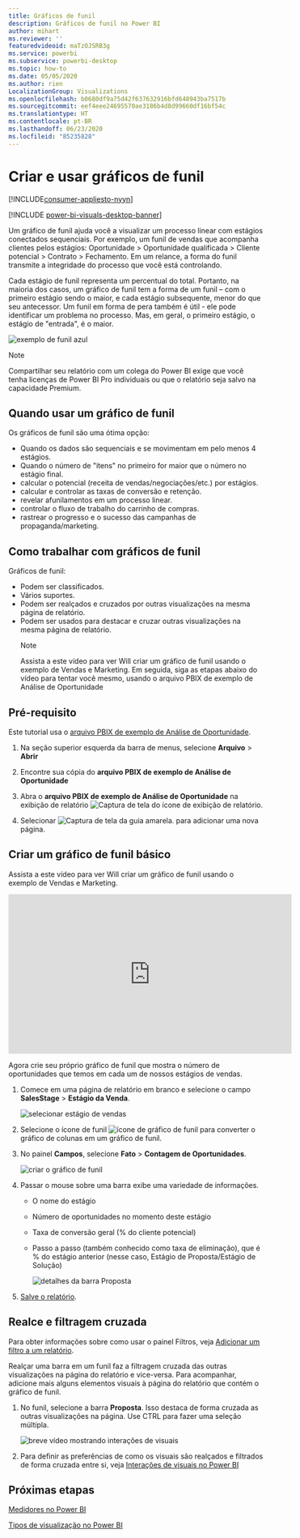 ```yaml
---
title: Gráficos de funil
description: Gráficos de funil no Power BI
author: mihart
ms.reviewer: ''
featuredvideoid: maTzOJSRB3g
ms.service: powerbi
ms.subservice: powerbi-desktop
ms.topic: how-to
ms.date: 05/05/2020
ms.author: rien
LocalizationGroup: Visualizations
ms.openlocfilehash: b0680df9a75d42f637632916bfd648943ba7517b
ms.sourcegitcommit: eef4eee24695570ae3186b4d8d99660df16bf54c
ms.translationtype: HT
ms.contentlocale: pt-BR
ms.lasthandoff: 06/23/2020
ms.locfileid: "85235828"
---
```

# <a name="create-and-use-funnel-charts"></a>Criar e usar gráficos de funil

[!INCLUDE[consumer-appliesto-nyyn](../includes/consumer-appliesto-nyyn.md)]

[!INCLUDE [power-bi-visuals-desktop-banner](../includes/power-bi-visuals-desktop-banner.md)]

Um gráfico de funil ajuda você a visualizar um processo linear com estágios conectados sequenciais. Por exemplo, um funil de vendas que acompanha clientes pelos estágios: Oportunidade \> Oportunidade qualificada \> Cliente potencial \> Contrato \> Fechamento.  Em um relance, a forma do funil transmite a integridade do processo que você está controlando.

Cada estágio de funil representa um percentual do total. Portanto, na maioria dos casos, um gráfico de funil tem a forma de um funil – com o primeiro estágio sendo o maior, e cada estágio subsequente, menor do que seu antecessor.  Um funil em forma de pera também é útil - ele pode identificar um problema no processo.  Mas, em geral, o primeiro estágio, o estágio de "entrada", é o maior.

![exemplo de funil azul](media/power-bi-visualization-funnel-charts/funnelplain.png)

> [!NOTE]
> Compartilhar seu relatório com um colega do Power BI exige que você tenha licenças de Power BI Pro individuais ou que o relatório seja salvo na capacidade Premium.    

## <a name="when-to-use-a-funnel-chart"></a>Quando usar um gráfico de funil
Os gráficos de funil são uma ótima opção:

* Quando os dados são sequenciais e se movimentam em pelo menos 4 estágios.
* Quando o número de "itens" no primeiro for maior que o número no estágio final.
* calcular o potencial (receita de vendas/negociações/etc.) por estágios.
* calcular e controlar as taxas de conversão e retenção.
* revelar afunilamentos em um processo linear.
* controlar o fluxo de trabalho do carrinho de compras.
* rastrear o progresso e o sucesso das campanhas de propaganda/marketing.

## <a name="working-with-funnel-charts"></a>Como trabalhar com gráficos de funil
Gráficos de funil:

* Podem ser classificados.
* Vários suportes.
* Podem ser realçados e cruzados por outras visualizações na mesma página de relatório.
* Podem ser usados para destacar e cruzar outras visualizações na mesma página de relatório.
   > [!NOTE]
   > Assista a este vídeo para ver Will criar um gráfico de funil usando o exemplo de Vendas e Marketing. Em seguida, siga as etapas abaixo do vídeo para tentar você mesmo, usando o arquivo PBIX de exemplo de Análise de Oportunidade
   > 
   > 
## <a name="prerequisite"></a>Pré-requisito

Este tutorial usa o [arquivo PBIX de exemplo de Análise de Oportunidade](https://download.microsoft.com/download/9/1/5/915ABCFA-7125-4D85-A7BD-05645BD95BD8/Opportunity%20Analysis%20Sample%20PBIX.pbix
).

1. Na seção superior esquerda da barra de menus, selecione **Arquivo** > **Abrir**
   
2. Encontre sua cópia do **arquivo PBIX de exemplo de Análise de Oportunidade**

1. Abra o **arquivo PBIX de exemplo de Análise de Oportunidade** na exibição de relatório ![Captura de tela do ícone de exibição de relatório](media/power-bi-visualization-kpi/power-bi-report-view.png).

1. Selecionar ![Captura de tela da guia amarela.](media/power-bi-visualization-kpi/power-bi-yellow-tab.png) para adicionar uma nova página.


## <a name="create-a-basic-funnel-chart"></a>Criar um gráfico de funil básico
Assista a este vídeo para ver Will criar um gráfico de funil usando o exemplo de Vendas e Marketing.

<iframe width="560" height="315" src="https://www.youtube.com/embed/qKRZPBnaUXM" frameborder="0" allow="autoplay; encrypted-media" allowfullscreen></iframe>


Agora crie seu próprio gráfico de funil que mostra o número de oportunidades que temos em cada um de nossos estágios de vendas.

1. Comece em uma página de relatório em branco e selecione o campo **SalesStage** \> **Estágio da Venda**.
   
    ![selecionar estágio de vendas](media/power-bi-visualization-funnel-charts/funnelselectfield-new.png)

1. Selecione o ícone de funil ![ícone de gráfico de funil](media/power-bi-visualization-funnel-charts/power-bi-funnel-icon.png) para converter o gráfico de colunas em um gráfico de funil.

2. No painel **Campos**, selecione **Fato** \> **Contagem de Oportunidades**.
   
    ![criar o gráfico de funil](media/power-bi-visualization-funnel-charts/power-bi-funnel-2.png)
4. Passar o mouse sobre uma barra exibe uma variedade de informações.
   
   * O nome do estágio
   * Número de oportunidades no momento deste estágio
   * Taxa de conversão geral (% do cliente potencial) 
   * Passo a passo (também conhecido como taxa de eliminação), que é % do estágio anterior (nesse caso, Estágio de Proposta/Estágio de Solução)
     
     ![detalhes da barra Proposta](media/power-bi-visualization-funnel-charts/funnelhover-new.png)

6. [Salve o relatório](../create-reports/service-report-save.md).

## <a name="highlighting-and-cross-filtering"></a>Realce e filtragem cruzada
Para obter informações sobre como usar o painel Filtros, veja [Adicionar um filtro a um relatório](../create-reports/power-bi-report-add-filter.md).

Realçar uma barra em um funil faz a filtragem cruzada das outras visualizações na página do relatório e vice-versa. Para acompanhar, adicione mais alguns elementos visuais à página do relatório que contém o gráfico de funil.

1. No funil, selecione a barra **Proposta**. Isso destaca de forma cruzada as outras visualizações na página. Use CTRL para fazer uma seleção múltipla.
   
   ![breve vídeo mostrando interações de visuais](media/power-bi-visualization-funnel-charts/funnelchartnoowl.gif)
2. Para definir as preferências de como os visuais são realçados e filtrados de forma cruzada entre si, veja [Interações de visuais no Power BI](../create-reports/service-reports-visual-interactions.md)

## <a name="next-steps"></a>Próximas etapas

[Medidores no Power BI](power-bi-visualization-radial-gauge-charts.md)

[Tipos de visualização no Power BI](power-bi-visualization-types-for-reports-and-q-and-a.md)



